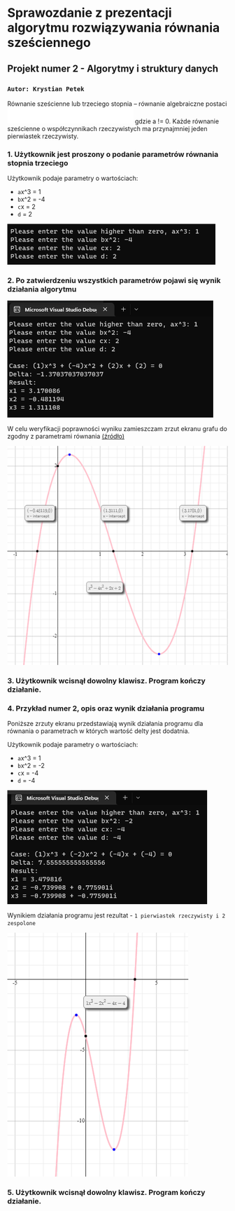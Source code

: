 # Sprawozdanie z prezentacji algorytmu rozwiązywania równania sześciennego

## Projekt numer 2 - Algorytmy i struktury danych

### `Autor: Krystian Petek`

Równanie sześcienne lub trzeciego stopnia – równanie algebraiczne postaci ![cubicEq](./cubicEq.svg "Cubic Equatation Example") gdzie a != 0. Każde równanie sześcienne o współczynnikach rzeczywistych ma przynajmniej jeden pierwiastek rzeczywisty.

### **1. Użytkownik jest proszony o podanie parametrów równania stopnia trzeciego**

Użytkownik podaje parametry o wartościach:

- `a`x^3 = 1
- `b`x^2 = -4
- `c`x = 2
- `d` = 2

![1](./1.png "Użytkownik podaje parametry równania stopnia trzeciego")

### **2. Po zatwierdzeniu wszystkich parametrów pojawi się wynik działania algorytmu**

![3](./3.png "Wynik działania programu.")

W celu weryfikacji poprawności wyniku zamieszczam zrzut ekranu grafu do zgodny z parametrami równania [(źródło)](https://www.symbolab.com/graphing-calculator/polynomial-function)

![2](./2.png "Zrzut ekranu grafu.")

### **3. Użytkownik wcisnął dowolny klawisz. Program kończy działanie.**

### **4. Przykład numer 2, opis oraz wynik działania programu**

Poniższe zrzuty ekranu przedstawiają wynik działania programu dla równania o parametrach w których wartość delty jest dodatnia.

Użytkownik podaje parametry o wartościach:

- `a`x^3 = 1
- `b`x^2 = -2
- `c`x = -4
- `d` = -4

![4](./4.png "Zrzut ekranu grafu.")

Wynikiem działania programu jest rezultat - `1 pierwiastek rzeczywisty i 2 zespolone`

![5](./5.png "Wynik działania programu.")

### **5. Użytkownik wcisnął dowolny klawisz. Program kończy działanie.**
